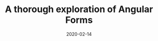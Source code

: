 ---
title: A thorough exploration of Angular Forms
publication: https://indepth.dev/a-thorough-exploration-of-angular-forms/
date: 2020-02-14
published: true
slug: /blog/forms
tags: ["angular", "publication: inDepth.dev"]
isSample: true
---